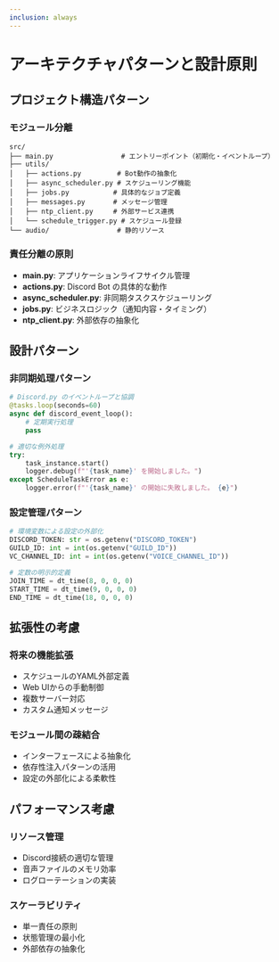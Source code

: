 ```yaml
---
inclusion: always
---
```


# アーキテクチャパターンと設計原則

## プロジェクト構造パターン

### モジュール分離
```
src/
├── main.py                 # エントリーポイント（初期化・イベントループ）
├── utils/
│   ├── actions.py         # Bot動作の抽象化
│   ├── async_scheduler.py # スケジューリング機能
│   ├── jobs.py           # 具体的なジョブ定義
│   ├── messages.py       # メッセージ管理
│   ├── ntp_client.py     # 外部サービス連携
│   └── schedule_trigger.py # スケジュール登録
└── audio/                 # 静的リソース
```

### 責任分離の原則
- **main.py**: アプリケーションライフサイクル管理
- **actions.py**: Discord Bot の具体的な動作
- **async_scheduler.py**: 非同期タスクスケジューリング
- **jobs.py**: ビジネスロジック（通知内容・タイミング）
- **ntp_client.py**: 外部依存の抽象化

## 設計パターン

### 非同期処理パターン
```python
# Discord.py のイベントループと協調
@tasks.loop(seconds=60)
async def discord_event_loop():
    # 定期実行処理
    pass

# 適切な例外処理
try:
    task_instance.start()
    logger.debug(f"'{task_name}' を開始しました。")
except ScheduleTaskError as e:
    logger.error(f"'{task_name}' の開始に失敗しました。 {e}")
```

### 設定管理パターン
```python
# 環境変数による設定の外部化
DISCORD_TOKEN: str = os.getenv("DISCORD_TOKEN")
GUILD_ID: int = int(os.getenv("GUILD_ID"))
VC_CHANNEL_ID: int = int(os.getenv("VOICE_CHANNEL_ID"))

# 定数の明示的定義
JOIN_TIME = dt_time(8, 0, 0, 0)
START_TIME = dt_time(9, 0, 0, 0)
END_TIME = dt_time(18, 0, 0, 0)
```

## 拡張性の考慮

### 将来の機能拡張
- スケジュールのYAML外部定義
- Web UIからの手動制御
- 複数サーバー対応
- カスタム通知メッセージ

### モジュール間の疎結合
- インターフェースによる抽象化
- 依存性注入パターンの活用
- 設定の外部化による柔軟性

## パフォーマンス考慮

### リソース管理
- Discord接続の適切な管理
- 音声ファイルのメモリ効率
- ログローテーションの実装

### スケーラビリティ
- 単一責任の原則
- 状態管理の最小化
- 外部依存の抽象化